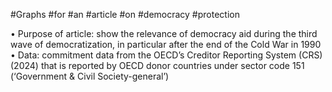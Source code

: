 #Graphs #for #an #article #on #democracy #protection


•	Purpose of article: show the relevance of democracy aid during the third wave of democratization, in particular after the end of the Cold War in 1990
•	Data: commitment data from the OECD’s Creditor Reporting System (CRS) (2024) that is reported by OECD donor countries under sector code 151 (‘Government & Civil Society-general’)
